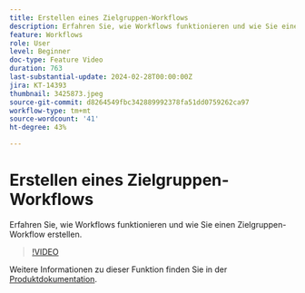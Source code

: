 ```yaml
---
title: Erstellen eines Zielgruppen-Workflows
description: Erfahren Sie, wie Workflows funktionieren und wie Sie einen Zielgruppen-Workflow erstellen.
feature: Workflows
role: User
level: Beginner
doc-type: Feature Video
duration: 763
last-substantial-update: 2024-02-28T00:00:00Z
jira: KT-14393
thumbnail: 3425873.jpeg
source-git-commit: d8264549fbc342889992378fa51dd0759262ca97
workflow-type: tm+mt
source-wordcount: '41'
ht-degree: 43%

---
```



# Erstellen eines Zielgruppen-Workflows

Erfahren Sie, wie Workflows funktionieren und wie Sie einen Zielgruppen-Workflow erstellen.

>[!VIDEO](https://video.tv.adobe.com/v/3425873/?learn=on)


Weitere Informationen zu dieser Funktion finden Sie in der [Produktdokumentation](https://experienceleague.adobe.com/docs/campaign-web/v8/wf/gs-workflows.html).
